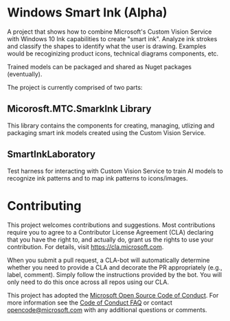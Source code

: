 
# Windows Smart Ink (Alpha)
A project that shows how to combine Microsoft's Custom Vision Service with Windows 10 Ink capabilities to create "smart ink".  Analyze ink strokes and classify the shapes to identify what the user is drawing.  Examples would be recoginizing product icons, technical diagrams components, etc.

Trained models can be packaged and shared as Nuget packages (eventually).

The project is currently comprised of two parts:
## Micorosft.MTC.SmarkInk Library
This library contains the components for creating, managing, utlizing and packaging smart ink models created using the Custom Vision Service.

## SmartInkLaboratory
Test harness for interacting with Custom Vision Service to train AI models to recognize ink patterns and to map ink patterns to icons/images.

# Contributing

This project welcomes contributions and suggestions.  Most contributions require you to agree to a
Contributor License Agreement (CLA) declaring that you have the right to, and actually do, grant us
the rights to use your contribution. For details, visit https://cla.microsoft.com.

When you submit a pull request, a CLA-bot will automatically determine whether you need to provide
a CLA and decorate the PR appropriately (e.g., label, comment). Simply follow the instructions
provided by the bot. You will only need to do this once across all repos using our CLA.

This project has adopted the [Microsoft Open Source Code of Conduct](https://opensource.microsoft.com/codeofconduct/).
For more information see the [Code of Conduct FAQ](https://opensource.microsoft.com/codeofconduct/faq/) or
contact [opencode@microsoft.com](mailto:opencode@microsoft.com) with any additional questions or comments.
